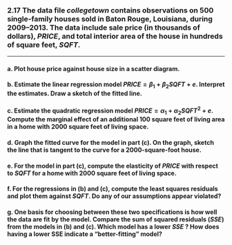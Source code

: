 ### 2.17 The data file $collegetown$ contains observations on 500 single-family houses sold in Baton Rouge, Louisiana, during 2009–2013. The data include sale price (in thousands of dollars), $PRICE$, and total interior area of the house in hundreds of square feet, $SQFT$.
-----
#### a. Plot house price against house size in a scatter diagram.

#### b. Estimate the linear regression model $PRICE = \beta_1 + \beta_2SQFT + e$. Interpret the estimates. Draw a sketch of the fitted line.

#### c. Estimate the quadratic regression model $PRICE = \alpha_1 + \alpha_2SQFT^2 + e$. Compute the marginal effect of an additional 100 square feet of living area in a home with 2000 square feet of living space.

#### d. Graph the fitted curve for the model in part (c). On the graph, sketch the line that is tangent to the curve for a 2000-square-foot house.

#### e. For the model in part (c), compute the elasticity of $PRICE$ with respect to $SQFT$ for a home with 2000 square feet of living space.

#### f. For the regressions in (b) and (c), compute the least squares residuals and plot them against $SQFT$. Do any of our assumptions appear violated?

#### g. One basis for choosing between these two specifications is how well the data are fit by the model. Compare the sum of squared residuals $(SSE)$ from the models in (b) and (c). Which model has a lower $SSE$ ? How does having a lower SSE indicate a “better-fitting” model?
